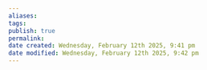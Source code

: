 ```yaml
---
aliases: 
tags: 
publish: true
permalink:
date created: Wednesday, February 12th 2025, 9:41 pm
date modified: Wednesday, February 12th 2025, 9:42 pm
---
```


